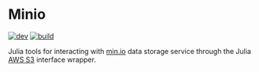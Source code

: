 # Minio

[![dev](https://img.shields.io/badge/docs-latest-blue?style=for-the-badge&logo=julia)](https://ExpandingMan.gitlab.io/Minio.jl/dev)
[![build](https://img.shields.io/gitlab/pipeline/ExpandingMan/Minio.jl/master?style=for-the-badge)](https://gitlab.com/ExpandingMan/Minio.jl/-/pipelines)

Julia tools for interacting with [min.io](https://min.io/) data storage service through
the Julia [AWS S3](https://github.com/JuliaCloud/AWSS3.jl) interface wrapper.
